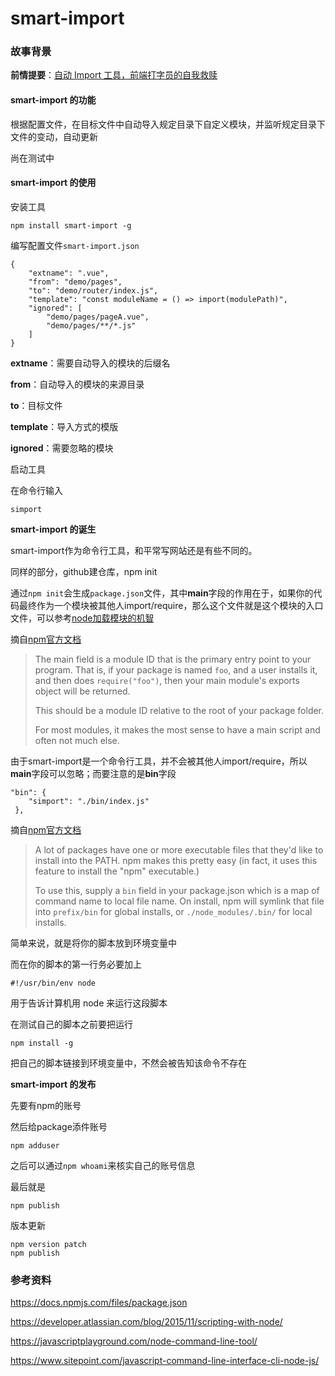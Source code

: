 # smart-import

### 故事背景

**前情提要**：[自动 Import 工具，前端打字员的自我救赎 ](https://segmentfault.com/a/1190000012792016)

#### smart-import 的功能

根据配置文件，在目标文件中自动导入规定目录下自定义模块，并监听规定目录下文件的变动，自动更新

尚在测试中

#### smart-import 的使用

安装工具

```
npm install smart-import -g
```

编写配置文件`smart-import.json`

```
{
    "extname": ".vue",
    "from": "demo/pages",
    "to": "demo/router/index.js",
    "template": "const moduleName = () => import(modulePath)",
    "ignored": [
        "demo/pages/pageA.vue",
        "demo/pages/**/*.js"
    ]
}
```

**extname**：需要自动导入的模块的后缀名

**from**：自动导入的模块的来源目录

**to**：目标文件

**template**：导入方式的模版

**ignored**：需要忽略的模块

启动工具

在命令行输入

```
simport
```

**smart-import 的诞生**

smart-import作为命令行工具，和平常写网站还是有些不同的。

同样的部分，github建仓库，npm init

通过`npm init`会生成`package.json`文件，其中**main**字段的作用在于，如果你的代码最终作为一个模块被其他人import/require，那么这个文件就是这个模块的入口文件，可以参考[node加载模块的机智](http://nodejs.cn/api/modules.html#modules_all_together)

摘自[npm官方文档](https://docs.npmjs.com/files/package.json)

> The main field is a module ID that is the primary entry point to your program. That is, if your package is named `foo`, and a user installs it, and then does `require("foo")`, then your main module's exports object will be returned.
>
> This should be a module ID relative to the root of your package folder.
>
> For most modules, it makes the most sense to have a main script and often not much else.

由于smart-import是一个命令行工具，并不会被其他人import/require，所以**main**字段可以忽略；而要注意的是**bin**字段

```
"bin": {
    "simport": "./bin/index.js"
 },
```

摘自[npm官方文档](https://docs.npmjs.com/files/package.json)

> A lot of packages have one or more executable files that they'd like to install into the PATH. npm makes this pretty easy (in fact, it uses this feature to install the "npm" executable.)
>
> To use this, supply a `bin` field in your package.json which is a map of command name to local file name. On install, npm will symlink that file into `prefix/bin` for global installs, or `./node_modules/.bin/` for local installs.

简单来说，就是将你的脚本放到环境变量中

而在你的脚本的第一行务必要加上

```
#!/usr/bin/env node
```

用于告诉计算机用 node 来运行这段脚本

在测试自己的脚本之前要把运行

```
npm install -g
```

把自己的脚本链接到环境变量中，不然会被告知该命令不存在

**smart-import 的发布**

先要有npm的账号

然后给package添件账号

```
npm adduser
```

之后可以通过`npm whoami`来核实自己的账号信息

最后就是

```
npm publish
```

版本更新

```
npm version patch
npm publish
```





### 参考资料

https://docs.npmjs.com/files/package.json

https://developer.atlassian.com/blog/2015/11/scripting-with-node/

https://javascriptplayground.com/node-command-line-tool/

https://www.sitepoint.com/javascript-command-line-interface-cli-node-js/